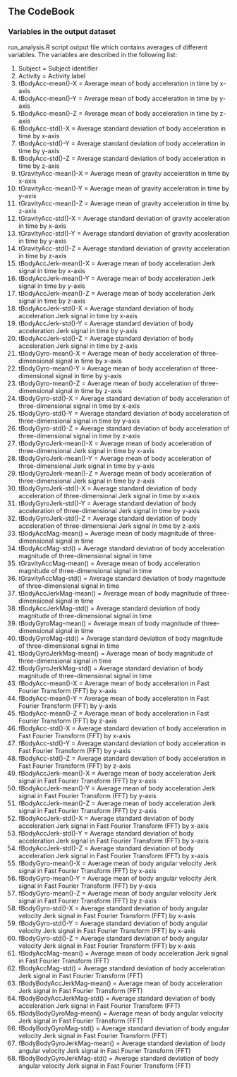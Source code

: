 ## The CodeBook

### Variables in the output dataset
run_analysis.R script output file which contains averages of different variables.
The variables are described in the following list:

1.  Subject = Subject identifier
2.  Activity = Activity label
3.  tBodyAcc-mean()-X = Average mean of body acceleration in time by x-axis
4.  tBodyAcc-mean()-Y = Average mean of body acceleration in time by y-axis
5.  tBodyAcc-mean()-Z = Average mean of body acceleration in time by z-axis
6.  tBodyAcc-std()-X  = Average standard deviation of body acceleration in time by x-axis
7.  tBodyAcc-std()-Y  = Average standard deviation of body acceleration in time by y-axis
8.  tBodyAcc-std()-Z  = Average standard deviation of body acceleration in time by z-axis
9.  tGravityAcc-mean()-X  = Average mean of gravity acceleration in time by x-axis
10.  tGravityAcc-mean()-Y  = Average mean of gravity acceleration in time by y-axis
11.  tGravityAcc-mean()-Z  = Average mean of gravity acceleration in time by z-axis
12.  tGravityAcc-std()-X  = Average standard deviation of gravity acceleration in time by x-axis
13.  tGravityAcc-std()-Y  = Average standard deviation of gravity acceleration in time by y-axis
14.  tGravityAcc-std()-Z  = Average standard deviation of gravity acceleration in time by z-axis
15.  tBodyAccJerk-mean()-X = Average mean of body acceleration Jerk signal in time by x-axis
16.  tBodyAccJerk-mean()-Y  = Average mean of body acceleration Jerk signal in time by y-axis
17.  tBodyAccJerk-mean()-Z  = Average mean of body acceleration Jerk signal in time by z-axis
18.  tBodyAccJerk-std()-X  = Average standard deviation of body acceleration Jerk signal in time by x-axis
19.  tBodyAccJerk-std()-Y  = Average standard deviation of body acceleration Jerk signal in time by y-axis
20.  tBodyAccJerk-std()-Z  = Average standard deviation of body acceleration Jerk signal in time by z-axis
21.  tBodyGyro-mean()-X  = Average mean of body acceleration of three-dimensional signal in time by x-axis
22.  tBodyGyro-mean()-Y  = Average mean of body acceleration of three-dimensional signal in time by y-axis
23.  tBodyGyro-mean()-Z  = Average mean of body acceleration of three-dimensional signal in time by z-axis
24.  tBodyGyro-std()-X  = Average standard deviation of body acceleration of three-dimensional signal in time by x-axis
25.  tBodyGyro-std()-Y  = Average standard deviation of body acceleration of three-dimensional signal in time by y-axis
26.  tBodyGyro-std()-Z  = Average standard deviation of body acceleration of three-dimensional signal in time by z-axis
27.  tBodyGyroJerk-mean()-X  = Average mean of body acceleration of three-dimensional Jerk signal in time by x-axis
28.  tBodyGyroJerk-mean()-Y  = Average mean of body acceleration of three-dimensional Jerk signal in time by y-axis
29.  tBodyGyroJerk-mean()-Z  = Average mean of body acceleration of three-dimensional Jerk signal in time by z-axis
30.  tBodyGyroJerk-std()-X  = Average standard deviation of body acceleration of three-dimensional Jerk signal in time by x-axis
31.  tBodyGyroJerk-std()-Y  = Average standard deviation of body acceleration of three-dimensional Jerk signal in time by y-axis
32.  tBodyGyroJerk-std()-Z  = Average standard deviation of body acceleration of three-dimensional Jerk signal in time by z-axis
33.  tBodyAccMag-mean()  = Average mean of body magnitude of three-dimensional signal in time
34.  tBodyAccMag-std()  = Average standard deviation of body acceleration magnitude of three-dimensional signal in time
35.  tGravityAccMag-mean()  = Average mean of body acceleration magnitude of three-dimensional signal in time
36.  tGravityAccMag-std()  = Average standard deviation of body magnitude of three-dimensional signal in time
37.  tBodyAccJerkMag-mean()  = Average mean of body magnitude of three-dimensional signal in time
38.  tBodyAccJerkMag-std()  = Average standard deviation of body magnitude of three-dimensional signal in time
39.  tBodyGyroMag-mean()  = Average mean of body magnitude of three-dimensional signal in time
40.  tBodyGyroMag-std()  = Average standard deviation of body magnitude of three-dimensional signal in time
41.  tBodyGyroJerkMag-mean()  = Average mean of body magnitude of three-dimensional signal in time
42.  tBodyGyroJerkMag-std()  = Average standard deviation of body magnitude of three-dimensional signal in time
43.  fBodyAcc-mean()-X  = Average mean of body acceleration in Fast Fourier Transform (FFT) by x-axis
44.  fBodyAcc-mean()-Y  = Average mean of body acceleration in Fast Fourier Transform (FFT) by y-axis
45.  fBodyAcc-mean()-Z  = Average mean of body acceleration in Fast Fourier Transform (FFT) by z-axis
46.  fBodyAcc-std()-X  = Average standard deviation of body acceleration in Fast Fourier Transform (FFT) by x-axis
47.  fBodyAcc-std()-Y  = Average standard deviation of body acceleration in Fast Fourier Transform (FFT) by y-axis
48.  fBodyAcc-std()-Z  = Average standard deviation of body acceleration in Fast Fourier Transform (FFT) by z-axis
49.  fBodyAccJerk-mean()-X  = Average mean of body acceleration Jerk signal in Fast Fourier Transform (FFT) by x-axis
50.  fBodyAccJerk-mean()-Y  = Average mean of body acceleration Jerk signal in Fast Fourier Transform (FFT) by y-axis
51.  fBodyAccJerk-mean()-Z  = Average mean of body acceleration Jerk signal in Fast Fourier Transform (FFT) by z-axis
52.  fBodyAccJerk-std()-X  = Average standard deviation of body acceleration Jerk signal in Fast Fourier Transform (FFT) by x-axis
53.  fBodyAccJerk-std()-Y  = Average standard deviation of body acceleration Jerk signal in Fast Fourier Transform (FFT) by x-axis
54.  fBodyAccJerk-std()-Z  = Average standard deviation of body acceleration Jerk signal in Fast Fourier Transform (FFT) by x-axis
55.  fBodyGyro-mean()-X  = Average mean of body angular velocity Jerk signal in Fast Fourier Transform (FFT) by x-axis
56.  fBodyGyro-mean()-Y  = Average mean of body angular velocity Jerk signal in Fast Fourier Transform (FFT) by y-axis
57.  fBodyGyro-mean()-Z  = Average mean of body angular velocity Jerk signal in Fast Fourier Transform (FFT) by z-axis
58.  fBodyGyro-std()-X  = Average standard deviation of body angular velocity Jerk signal in Fast Fourier Transform (FFT) by x-axis
59.  fBodyGyro-std()-Y  = Average standard deviation of body angular velocity Jerk signal in Fast Fourier Transform (FFT) by x-axis
60.  fBodyGyro-std()-Z  = Average standard deviation of body angular velocity Jerk signal in Fast Fourier Transform (FFT) by x-axis
61.  fBodyAccMag-mean()  = Average mean of body acceleration Jerk signal in Fast Fourier Transform (FFT)
62.  fBodyAccMag-std()  = Average standard deviation of body acceleration Jerk signal in Fast Fourier Transform (FFT)
63.  fBodyBodyAccJerkMag-mean()  = Average mean of body acceleration Jerk signal in Fast Fourier Transform (FFT)
64.  fBodyBodyAccJerkMag-std()  = Average standard deviation of body acceleration Jerk signal in Fast Fourier Transform (FFT)
65.  fBodyBodyGyroMag-mean()  = Average mean of body angular velocity Jerk signal in Fast Fourier Transform (FFT)
66.  fBodyBodyGyroMag-std()  = Average standard deviation of body angular velocity Jerk signal in Fast Fourier Transform (FFT)
67.  fBodyBodyGyroJerkMag-mean()  = Average standard deviation of body angular velocity Jerk signal in Fast Fourier Transform (FFT)
68.  fBodyBodyGyroJerkMag-std() = Average standard deviation of body angular velocity Jerk signal in Fast Fourier Transform (FFT)
